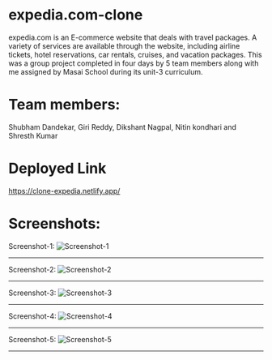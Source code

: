 # expedia.com-clone

expedia.com is an E-commerce website that deals with travel packages. 
A variety of services are available through the website, including airline 
tickets, hotel reservations, car rentals, cruises, and vacation packages. 
This was a group project completed in four days by 5 team members along with 
me assigned by Masai School during its unit-3 curriculum.

# Team members:

Shubham Dandekar, Giri Reddy, Dikshant Nagpal, Nitin kondhari and Shresth Kumar

# Deployed Link

https://clone-expedia.netlify.app/


# Screenshots:

Screenshot-1:
![Screenshot-1](https://user-images.githubusercontent.com/107460330/208363688-778e76c1-0e99-4940-8f4f-f1dbd4a5c9cb.png)

<hr>

Screenshot-2:
![Screenshot-2](https://user-images.githubusercontent.com/107460330/208363692-679a175e-800c-4d79-9cdd-6c3a559dec85.png)

<hr>

Screenshot-3:
![Screenshot-3](https://user-images.githubusercontent.com/107460330/208363696-72934762-b387-4cd3-8f2e-8b10c197d1a3.png)

<hr>

Screenshot-4:
![Screenshot-4](https://user-images.githubusercontent.com/107460330/208363699-9a85bde3-3fac-4430-89a7-1f228ea551a4.png)

<hr>

Screenshot-5:
![Screenshot-5](https://user-images.githubusercontent.com/107460330/208363685-9fedfd12-c78a-4c8f-8caf-fc1b921a871d.png)

<hr>
